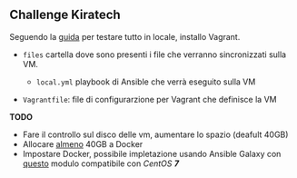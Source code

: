 ## Challenge Kiratech 

Seguendo la [guida](https://www.hamvocke.com/blog/local-ansible-testing/) per testare tutto in locale, installo Vagrant.

- `files` cartella dove sono presenti i file che verranno sincronizzati sulla VM.

  - `local.yml` playbook di Ansible che verrà eseguito sulla VM

- `Vagrantfile`: file di configurarzione per Vagrant che definisce la VM 

  



**TODO** 

- Fare il controllo sul disco delle vm, aumentare lo spazio (deafult 40GB) 
- Allocare <u>almeno</u> 40GB a Docker
- Impostare Docker, possibile impletazione usando Ansible Galaxy con [questo](https://galaxy.ansible.com/ericsysmin/docker) modulo compatibile con *CentOS **7***


